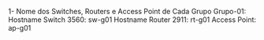 1- Nome dos Switches, Routers e Access Point de Cada Grupo
    Grupo-01:   Hostname Switch 3560: sw-g01   Hostname Router 2911: rt-g01   Access Point: ap-g01
